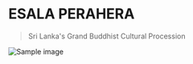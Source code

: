 # ESALA PERAHERA 
> Sri Lanka's Grand Buddhist Cultural Procession

![Sample image](/assets/esala-perhera01.jpg)
